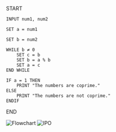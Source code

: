 START
    
    INPUT num1, num2  
    
    SET a = num1      
    
    SET b = num2      

    WHILE b ≠ 0        
        SET c = b     
        SET b = a % b 
        SET a = c      
    END WHILE

    IF a = 1 THEN      
        PRINT "The numbers are coprime."
    ELSE
        PRINT "The numbers are not coprime."
    ENDIF
END





![Flowchart](https://github.com/user-attachments/assets/3d2e8aca-4b42-4b9d-9d15-ce52e14f7cf5)
![IPO](https://github.com/user-attachments/assets/8e4b5651-152f-4ec2-91bd-049bccc0f406)
         
